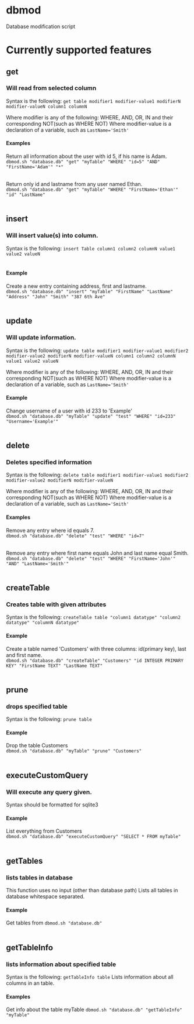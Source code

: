 # dbmod
Database modification script

# Currently supported features

## get
### Will read from selected column
Syntax is the following: `get table modifier1 modifier-value1 modifierN modifier-valueN column1 columnN`

Where modifier is any of the following: WHERE, AND, OR, IN and their corresponding NOT(such as WHERE NOT)
Where modifier-value is a declaration of a variable, such as `LastName='Smith'`

#### Examples

Return all information about the user with id 5, if his name is Adam.<br>
`dbmod.sh "database.db" "get" "myTable" "WHERE" "id=5" "AND" "FirstName='Adam'" "*"`<br><br>

Return only id and lastname from any user named Ethan.<br>
`dbmod.sh "database.db" "get" "myTable" "WHERE" "FirstName='Ethan'" "id" "LastName"`<br><br>

## insert
### Will insert value(s) into column.
Syntax is the following: `insert Table column1 column2 columnN value1 value2 valueN`<br><br>

#### Example
Create a new entry containing address, first and lastname.<br>
`dbmod.sh "database.db" "insert" "myTable" "FirstName" "LastName" "Address" "John" "Smith" "387 6th Ave"`<br><br>

## update
### Will update information.
Syntax is the following: `update table modifier1 modifier-value1 modifier2 modifier-value2 modifierN modifier-valueN column1 column2 columnN value1 value2 valueN`

Where modifier is any of the following: WHERE, AND, OR, IN and their corresponding NOT(such as WHERE NOT)
Where modifier-value is a declaration of a variable, such as `LastName='Smith'`

#### Example
Change username of a user with id 233 to 'Example'<br>
`dbmod.sh "database.db" "myTable" "update" "test" "WHERE" "id=233" "Username='Example'"`<br><br>


## delete
### Deletes specified information
Syntax is the following: `delete table modifier1 modifier-value1 modifier2 modifier-value2 modifierN modifier-valueN`

Where modifier is any of the following: WHERE, AND, OR, IN and their corresponding NOT(such as WHERE NOT)
Where modifier-value is a declaration of a variable, such as `LastName='Smith'`

#### Examples

Remove any entry where id equals 7.<br>
`dbmod.sh "database.db" "delete" "test" "WHERE" "id=7"`<br><br>

Remove any entry where first name equals John and last name equal Smith.<br>
`dbmod.sh "database.db" "delete" "test" "WHERE" "FirstName='John'" "AND" "LastName='Smith'"`<br><br>


## createTable
### Creates table with given attributes
Syntax is the following: `createTable table "column1 datatype" "column2 datatype" "columnN datatype"`

#### Example
Create a table named 'Customers' with three columns: id(primary key), last and first name. <br>
`dbmod.sh "database.db" "createTable" "Customers" "id INTEGER PRIMARY KEY" "FirstName TEXT" "LastName TEXT"`<br><br>

## prune
### drops specified table
Syntax is the following: `prune table`

#### Example
Drop the table Customers<br>
`dbmod.sh "database.db" "myTable" "prune" "Customers"`<br><br>

## executeCustomQuery
### Will execute any query given.
Syntax should be formatted for sqlite3

#### Example
List everything from Customers<br>
`dbmod.sh "database.db" "executeCustomQuery" "SELECT * FROM myTable"`<br><br>

## getTables
### lists tables in database
This function uses no input (other than database path)
Lists all tables in database whitespace separated.


#### Example
Get tables from 
`dbmod.sh "database.db"`<br><br>

## getTableInfo
### lists information about specified table
Syntax is the following: `getTableInfo table`
Lists information about all columns in an table.

#### Examples
Get info about the table myTable
`dbmod.sh "database.db" "getTableInfo" "myTable"`




